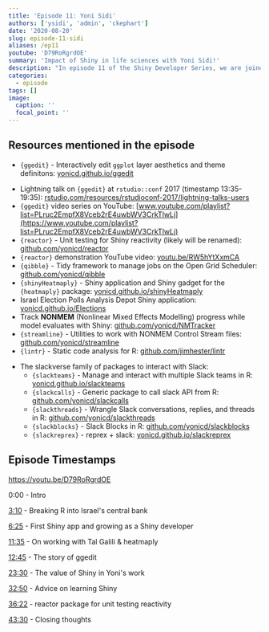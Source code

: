 ```yaml
---
title: 'Episode 11: Yoni Sidi'
authors: ['ysidi', 'admin', 'ckephart']
date: '2020-08-20'
slug: episode-11-sidi
aliases: /ep11
youtube: 'D79RoRgrdOE'
summary: 'Impact of Shiny in life sciences with Yoni Sidi!'
description: "In episode 11 of the Shiny Developer Series, we are joined by R package author and Shiny enthusiast Yoni Sidi.  We discuss Yoni\'s stories of how Shiny brought immediate and positive impact to his daily work across industries such as life sciences, the origins of his popular ggedit package, a new package to drill deeper into testing reactivity in Shiny apps, and much more!"
categories:
  - episode
tags: []
image:
  caption: ''
  focal_point: ''
---
```


## Resources mentioned in the episode

* `{ggedit}` - Interactively edit `ggplot` layer aesthetics and theme definitons: [yonicd.github.io/ggedit](https://yonicd.github.io/ggedit/)
+ Lightning talk on `{ggedit}` at `rstudio::conf` 2017 (timestamp 13:35-19:35): [rstudio.com/resources/rstudioconf-2017/lightning-talks-users](https://rstudio.com/resources/rstudioconf-2017/lightning-talks-users/)
+ `{ggedit}` video series on YouTube: [www.youtube.com/playlist?list=PLruc2EmpfX8Vceb2rE4uwbWV3CrkTlwLj](https://www.youtube.com/playlist?list=PLruc2EmpfX8Vceb2rE4uwbWV3CrkTlwLj)
+ `{reactor}` - Unit testing for Shiny reactivity (likely will be renamed): [github.com/yonicd/reactor](https://github.com/yonicd/reactor)
+ `{reactor}` demonstration YouTube video: [youtu.be/RW5hYtXxmCA](https://youtu.be/RW5hYtXxmCA)
+ `{qibble}` - Tidy framework to manage jobs on the Open Grid Scheduler: [github.com/yonicd/qibble](https://github.com/yonicd/qibble)
+ `{shinyHeatmaply}` - Shiny application and Shiny gadget for the `{heatmaply}` package: [yonicd.github.io/shinyHeatmaply](https://yonicd.github.io/shinyHeatmaply/)
+ Israel Election Polls Analysis Depot Shiny application: [yonicd.github.io/Elections](http://yonicd.github.io/Elections/)
+ Track __NONMEM__ (Nonlinear Mixed Effects Modelling) progress while model evaluates with Shiny: [github.com/yonicd/NMTracker](https://github.com/yonicd/NMTracker)
+ `{streamline}` - Utilities to work with NONMEM Control Stream files: [github.com/yonicd/streamline](https://github.com/yonicd/streamline)
+ `{lintr}` - Static code analysis for R: [github.com/jimhester/lintr](https://github.com/jimhester/lintr)
* The slackverse family of packages to interact with Slack:
    + `{slackteams}` - Manage and interact with multiple Slack teams in R: [yonicd.github.io/slackteams](https://yonicd.github.io/slackteams/)
    + `{slackcalls}` - Generic package to call slack API from R: [github.com/yonicd/slackcalls](https://github.com/yonicd/slackcalls)
    + `{slackthreads}` - Wrangle Slack conversations, replies, and threads in R: [github.com/yonicd/slackthreads](https://github.com/yonicd/slackthreads)
    + `{slackblocks}` - Slack Blocks in R: [github.com/yonicd/slackblocks](https://github.com/yonicd/slackblocks)
    + `{slackreprex}` - reprex + slack: [yonicd.github.io/slackreprex](https://yonicd.github.io/slackreprex/)

## Episode Timestamps

https://youtu.be/D79RoRgrdOE

0:00 -  Intro

[3:10](https://www.youtube.com/watch?v=D79RoRgrdOE&t=3m10s) - Breaking R into Israel's central bank

[6:25](https://www.youtube.com/watch?v=D79RoRgrdOE&t=6m25s) - First Shiny app and growing as a Shiny developer

[11:35](https://www.youtube.com/watch?v=D79RoRgrdOE&t=11m35s) - On working with Tal Galili & heatmaply

[12:45](https://www.youtube.com/watch?v=D79RoRgrdOE&t=12m45s) - The story of ggedit 

[23:30](https://www.youtube.com/watch?v=D79RoRgrdOE&t=23m30s) - The value of Shiny in Yoni's work

[32:50](https://www.youtube.com/watch?v=D79RoRgrdOE&t=32m50s) - Advice on learning Shiny

[36:22](https://www.youtube.com/watch?v=D79RoRgrdOE&t=36m22s) - reactor package for unit testing reactivity

[43:30](https://www.youtube.com/watch?v=D79RoRgrdOE&t=43m30s) - Closing thoughts
